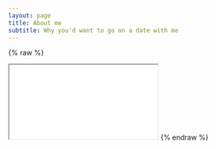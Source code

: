 ```yaml
---
layout: page
title: About me
subtitle: Why you'd want to go on a date with me
---
```


{% raw %}
<iframe src="pricemap_Sweet potatoes.html"></iframe>
{% endraw %}
